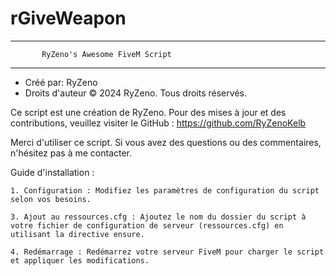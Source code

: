 # rGiveWeapon


***********************************************************
           RyZeno's Awesome FiveM Script
***********************************************************

- Créé par: RyZeno
- Droits d'auteur © 2024 RyZeno. Tous droits réservés.

Ce script est une création de RyZeno. Pour des mises à jour et des contributions, veuillez visiter le GitHub :
https://github.com/RyZenoKelb

Merci d'utiliser ce script. Si vous avez des questions ou des commentaires, n'hésitez pas à me contacter.

Guide d'installation :

    1. Configuration : Modifiez les paramètres de configuration du script selon vos besoins.

    3. Ajout au ressources.cfg : Ajoutez le nom du dossier du script à votre fichier de configuration de serveur (ressources.cfg) en utilisant la directive ensure.

    4. Redémarrage : Redémarrez votre serveur FiveM pour charger le script et appliquer les modifications.
